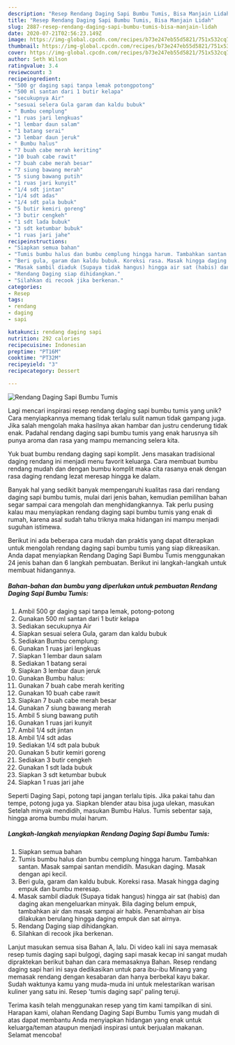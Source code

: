 ```yaml
---
description: "Resep Rendang Daging Sapi Bumbu Tumis, Bisa Manjain Lidah"
title: "Resep Rendang Daging Sapi Bumbu Tumis, Bisa Manjain Lidah"
slug: 2887-resep-rendang-daging-sapi-bumbu-tumis-bisa-manjain-lidah
date: 2020-07-21T02:56:23.149Z
image: https://img-global.cpcdn.com/recipes/b73e247eb55d5821/751x532cq70/rendang-daging-sapi-bumbu-tumis-foto-resep-utama.jpg
thumbnail: https://img-global.cpcdn.com/recipes/b73e247eb55d5821/751x532cq70/rendang-daging-sapi-bumbu-tumis-foto-resep-utama.jpg
cover: https://img-global.cpcdn.com/recipes/b73e247eb55d5821/751x532cq70/rendang-daging-sapi-bumbu-tumis-foto-resep-utama.jpg
author: Seth Wilson
ratingvalue: 3.4
reviewcount: 3
recipeingredient:
- "500 gr daging sapi tanpa lemak potongpotong"
- "500 ml santan dari 1 butir kelapa"
- "secukupnya Air"
- "sesuai selera Gula garam dan kaldu bubuk"
- " Bumbu cemplung"
- "1 ruas jari lengkuas"
- "1 lembar daun salam"
- "1 batang serai"
- "3 lembar daun jeruk"
- " Bumbu halus"
- "7 buah cabe merah keriting"
- "10 buah cabe rawit"
- "7 buah cabe merah besar"
- "7 siung bawang merah"
- "5 siung bawang putih"
- "1 ruas jari kunyit"
- "1/4 sdt jintan"
- "1/4 sdt adas"
- "1/4 sdt pala bubuk"
- "5 butir kemiri goreng"
- "3 butir cengkeh"
- "1 sdt lada bubuk"
- "3 sdt ketumbar bubuk"
- "1 ruas jari jahe"
recipeinstructions:
- "Siapkan semua bahan"
- "Tumis bumbu halus dan bumbu cemplung hingga harum. Tambahkan santan. Masak sampai santan mendidih. Masukan daging. Masak dengan api kecil."
- "Beri gula, garam dan kaldu bubuk. Koreksi rasa. Masak hingga daging empuk dan bumbu meresap."
- "Masak sambil diaduk (Supaya tidak hangus) hingga air sat (habis) dan daging akan mengeluarkan minyak. Bila daging belum empuk, tambahkan air dan masak sampai air habis. Penambahan air bisa dilakukan berulang hingga daging empuk dan sat airnya."
- "Rendang Daging siap dihidangkan."
- "Silahkan di recook jika berkenan."
categories:
- Resep
tags:
- rendang
- daging
- sapi

katakunci: rendang daging sapi 
nutrition: 292 calories
recipecuisine: Indonesian
preptime: "PT16M"
cooktime: "PT32M"
recipeyield: "3"
recipecategory: Dessert

---
```



![Rendang Daging Sapi Bumbu Tumis](https://img-global.cpcdn.com/recipes/b73e247eb55d5821/751x532cq70/rendang-daging-sapi-bumbu-tumis-foto-resep-utama.jpg)

Lagi mencari inspirasi resep rendang daging sapi bumbu tumis yang unik? Cara menyiapkannya memang tidak terlalu sulit namun tidak gampang juga. Jika salah mengolah maka hasilnya akan hambar dan justru cenderung tidak enak. Padahal rendang daging sapi bumbu tumis yang enak harusnya sih punya aroma dan rasa yang mampu memancing selera kita.

Yuk buat bumbu rendang daging sapi komplit. Jens masakan tradisional daging rendang ini menjadi menu favorit keluarga. Cara membuat bumbu rendang mudah dan dengan bumbu komplit maka cita rasanya enak dengan rasa daging rendang lezat meresap hingga ke dalam.

Banyak hal yang sedikit banyak mempengaruhi kualitas rasa dari rendang daging sapi bumbu tumis, mulai dari jenis bahan, kemudian pemilihan bahan segar sampai cara mengolah dan menghidangkannya. Tak perlu pusing kalau mau menyiapkan rendang daging sapi bumbu tumis yang enak di rumah, karena asal sudah tahu triknya maka hidangan ini mampu menjadi suguhan istimewa.


Berikut ini ada beberapa cara mudah dan praktis yang dapat diterapkan untuk mengolah rendang daging sapi bumbu tumis yang siap dikreasikan. Anda dapat menyiapkan Rendang Daging Sapi Bumbu Tumis menggunakan 24 jenis bahan dan 6 langkah pembuatan. Berikut ini langkah-langkah untuk membuat hidangannya.

<!--inarticleads1-->

##### Bahan-bahan dan bumbu yang diperlukan untuk pembuatan Rendang Daging Sapi Bumbu Tumis:

1. Ambil 500 gr daging sapi tanpa lemak, potong-potong
1. Gunakan 500 ml santan dari 1 butir kelapa
1. Sediakan secukupnya Air
1. Siapkan sesuai selera Gula, garam dan kaldu bubuk
1. Sediakan  Bumbu cemplung:
1. Gunakan 1 ruas jari lengkuas
1. Siapkan 1 lembar daun salam
1. Sediakan 1 batang serai
1. Siapkan 3 lembar daun jeruk
1. Gunakan  Bumbu halus:
1. Gunakan 7 buah cabe merah keriting
1. Gunakan 10 buah cabe rawit
1. Siapkan 7 buah cabe merah besar
1. Gunakan 7 siung bawang merah
1. Ambil 5 siung bawang putih
1. Gunakan 1 ruas jari kunyit
1. Ambil 1/4 sdt jintan
1. Ambil 1/4 sdt adas
1. Sediakan 1/4 sdt pala bubuk
1. Gunakan 5 butir kemiri goreng
1. Sediakan 3 butir cengkeh
1. Gunakan 1 sdt lada bubuk
1. Siapkan 3 sdt ketumbar bubuk
1. Siapkan 1 ruas jari jahe


Seperti Daging Sapi, potong tapi jangan terlalu tipis. Jika pakai tahu dan tempe, potong juga ya. Siapkan blender atau bisa juga ulekan, masukan Setelah minyak mendidih, masukan Bumbu Halus. Tumis sebentar saja, hingga aroma bumbu mulai harum. 

<!--inarticleads2-->

##### Langkah-langkah menyiapkan Rendang Daging Sapi Bumbu Tumis:

1. Siapkan semua bahan
1. Tumis bumbu halus dan bumbu cemplung hingga harum. Tambahkan santan. Masak sampai santan mendidih. Masukan daging. Masak dengan api kecil.
1. Beri gula, garam dan kaldu bubuk. Koreksi rasa. Masak hingga daging empuk dan bumbu meresap.
1. Masak sambil diaduk (Supaya tidak hangus) hingga air sat (habis) dan daging akan mengeluarkan minyak. Bila daging belum empuk, tambahkan air dan masak sampai air habis. Penambahan air bisa dilakukan berulang hingga daging empuk dan sat airnya.
1. Rendang Daging siap dihidangkan.
1. Silahkan di recook jika berkenan.


Lanjut masukan semua sisa Bahan A, lalu. Di video kali ini saya memasak resep tumis daging sapi bulgogi, daging sapi masak kecap ini sangat mudah dipraktekan berikut bahan dan cara memasaknya Bahan. Resep rendang daging sapi hari ini saya dedikasikan untuk para ibu-ibu Minang yang memasak rendang dengan kesabaran dan hanya berbekal kayu bakar. Sudah waktunya kamu yang muda-muda ini untuk melestarikan warisan kuliner yang satu ini. Resep &#39;tumis daging sapi&#39; paling teruji. 

Terima kasih telah menggunakan resep yang tim kami tampilkan di sini. Harapan kami, olahan Rendang Daging Sapi Bumbu Tumis yang mudah di atas dapat membantu Anda menyiapkan hidangan yang enak untuk keluarga/teman ataupun menjadi inspirasi untuk berjualan makanan. Selamat mencoba!
